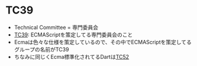 # TC39

-   Technical Committee = 専門委員会
-   [TC39](http://www.ecma-international.org/memento/TC39.htm): ECMAScriptを策定してる専門委員会のこと
-   Ecmaは色々な仕様を策定しているので、その中でECMAScriptを策定してるグループの名前がTC39
-   ちなみに同じくEcma標準化されてるDartは[TC52](http://www.ecma-international.org/memento/TC52.htm)
